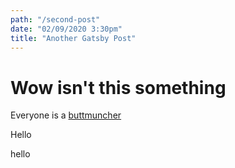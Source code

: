 ```yaml
---
path: "/second-post"
date: "02/09/2020 3:30pm"
title: "Another Gatsby Post"
---
```


# Wow isn't this something

Everyone is a [buttmuncher](./firstPost)

Hello

hello
